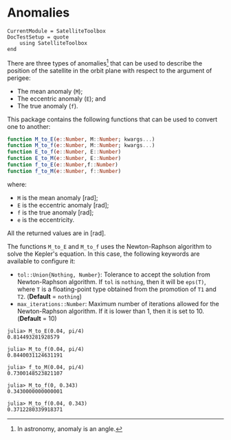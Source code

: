 Anomalies
=========

```@meta
CurrentModule = SatelliteToolbox
DocTestSetup = quote
    using SatelliteToolbox
end
```

There are three types of anomalies[^1] that can be used to describe the position
of the satellite in the orbit plane with respect to the argument of perigee:

* The mean anomaly (`M`);
* The eccentric anomaly (`E`); and
* The true anomaly (`f`).

This package contains the following functions that can be used to convert one to
another:

```julia
function M_to_E(e::Number, M::Number; kwargs...)
function M_to_f(e::Number, M::Number; kwargs...)
function E_to_f(e::Number, E::Number)
function E_to_M(e::Number, E::Number)
function f_to_E(e::Number,f::Number)
function f_to_M(e::Number, f::Number)
```

where:

* `M` is the mean anomaly [rad];
* `E` is the eccentric anomaly [rad];
* `f` is the true anomaly [rad];
* `e` is the eccentricity.

All the returned values are in [rad].

The functions `M_to_E` and `M_to_f` uses the Newton-Raphson algorithm to solve
the Kepler's equation. In this case, the following keywords are available to
configure it:

- `tol::Union{Nothing, Number}`: Tolerance to accept the solution from
    Newton-Raphson algorithm. If `tol` is `nothing`, then it will be
    `eps(T)`, where `T` is a floating-point type obtained from the promotion of
    `T1` and `T2`. (**Default** = `nothing`)
- `max_iterations::Number`: Maximum number of iterations allowed for the
    Newton-Raphson algorithm. If it is lower than 1, then it is set to 10.
    (**Default** = 10)

```jldoctest
julia> M_to_E(0.04, pi/4)
0.814493281928579

julia> M_to_f(0.04, pi/4)
0.8440031124631191

julia> f_to_M(0.04, pi/4)
0.7300148523821107

julia> M_to_f(0, 0.343)
0.3430000000000001

julia> M_to_f(0.04, 0.343)
0.3712280339918371
```

[^1]: In astronomy, anomaly is an angle.
